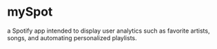 # mySpot
 a Spotify app intended to display user analytics such as favorite artists, songs, and automating personalized playlists.
